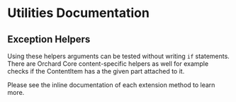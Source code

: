 ﻿# Utilities Documentation



## Exception Helpers

Using these helpers arguments can be tested without writing `if` statements. There are Orchard Core content-specific helpers as well for example checks if the ContentItem has a the given part attached to it.

Please see the inline documentation of each extension method to learn more.